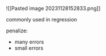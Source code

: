 ![[Pasted image 20231128152833.png]]

commonly used in regression

penalize:
- many errors
- small errors
